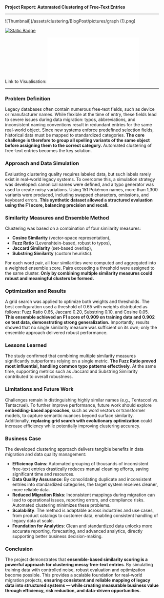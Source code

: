 **Project Report: Automated Clustering of Free-Text Entries**

---

![Thumbnail](/assets/clustering/BlogPost/pictures/graph (1).png)<br>

[![Static Badge](https://img.shields.io/badge/Medium-View_on_Medium-%23000000?logo=Medium)](https://medium.com/@georg.vetter.privat/clustering-duplicates-how-i-hunted-typos-in-pok%C3%A9mon-names-9dae8203272d) <br>

Link to Visualisation:
![](/assets/clustering/BlogPost/Visuals/optimized_clusters.html)

---


### Problem Definition

Legacy databases often contain numerous free-text fields, such as device or manufacturer names. While flexible at the time of entry, these fields lead to severe issues during data migration: typos, abbreviations, and inconsistent naming conventions result in redundant entries for the same real-world object. Since new systems enforce predefined selection fields, historical data must be mapped to standardized categories. **The core challenge is therefore to group all spelling variants of the same object before assigning them to the correct category.** Automated clustering of free-text entries becomes the key solution.

### Approach and Data Simulation

Evaluating clustering quality requires labeled data, but such labels rarely exist in real-world legacy systems. To overcome this, a simulation strategy was developed: canonical names were defined, and a typo generator was used to create noisy variations. Using 151 Pokémon names, more than 1,300 variants were produced, including swapped characters, omissions, and keyboard errors. **This synthetic dataset allowed a structured evaluation using the F1 score, balancing precision and recall.**

### Similarity Measures and Ensemble Method

Clustering was based on a combination of four similarity measures:
- **Cosine Similarity** (vector-space representation),
- **Fuzz Ratio** (Levenshtein-based, robust to typos),
- **Jaccard Similarity** (set-based overlap),
- **Substring Similarity** (custom heuristic).

For each word pair, all four similarities were computed and aggregated into a weighted ensemble score. Pairs exceeding a threshold were assigned to the same cluster. **Only by combining multiple similarity measures could robust and meaningful clusters be formed.**

### Optimization and Results

A grid search was applied to optimize both weights and thresholds. The best configuration used a threshold of 0.65 with weights distributed as follows: Fuzz Ratio 0.65, Jaccard 0.20, Substring 0.10, and Cosine 0.05. **This ensemble achieved an F1 score of 0.909 on training data and 0.902 on test data, demonstrating strong generalization.** Importantly, results showed that no single similarity measure was sufficient on its own; only the ensemble approach delivered robust performance.

### Lessons Learned

The study confirmed that combining multiple similarity measures significantly outperforms relying on a single metric. **The Fuzz Ratio proved most influential, handling common typo patterns effectively.** At the same time, supporting metrics such as Jaccard and Substring Similarity contributed to overall robustness.

### Limitations and Future Work

Challenges remain in distinguishing highly similar names (e.g., Tentacool vs. Tentacruel). To further improve performance, future work should explore **embedding-based approaches**, such as word vectors or transformer models, to capture semantic nuances beyond surface similarity. Additionally, **replacing grid search with evolutionary optimization** could increase efficiency while potentially improving clustering accuracy.

### Business Case

The developed clustering approach delivers tangible benefits in data migration and data quality management:
- **Efficiency Gains**: Automated grouping of thousands of inconsistent free-text entries drastically reduces manual cleaning efforts, saving significant time and resources.
- **Data Quality Assurance**: By consolidating duplicate and inconsistent entries into standardized categories, the target system receives cleaner, more reliable data.
- **Reduced Migration Risks**: Inconsistent mappings during migration can lead to operational issues, reporting errors, and compliance risks. Automated clustering minimizes these problems.
- **Scalability**: The method is adaptable across industries and use cases, from product catalogs to customer data, enabling consistent handling of legacy data at scale.
- **Foundation for Analytics**: Clean and standardized data unlocks more accurate reporting, forecasting, and advanced analytics, directly supporting better business decision-making.

### Conclusion

The project demonstrates that **ensemble-based similarity scoring is a powerful approach for clustering messy free-text entries**. By simulating training data with controlled noise, robust evaluation and optimization become possible. This provides a scalable foundation for real-world migration projects, **ensuring consistent and reliable mapping of legacy data into structured systems — while creating measurable business value through efficiency, risk reduction, and data-driven opportunities.**
